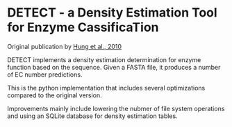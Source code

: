 DETECT - a Density Estimation Tool for Enzyme CassificaTion
======

Original publication by <a href="http://bioinformatics.oxfordjournals.org/content/26/14/1690">Hung et al., 2010</a>

DETECT implements a density estimation determination for enzyme function based on the sequence. Given a FASTA file, it produces a number of EC number predictions.

This is the python implementation that includes several optimizations compared to the original version.

Improvements mainly include lowering the nubmer of file system operations and using an SQLite database for density estimation tables.
